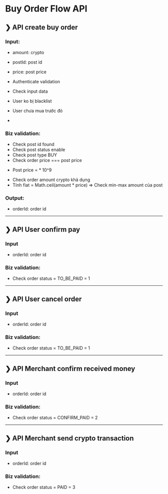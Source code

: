 # Buy Order Flow API
## ❯ API create buy order
### Input:
- amount: crypto
- postId: post id
- price: post price


- Authenticate validation
- Check input data

- User ko bị blacklist
- User chưa mua trước đó
-
### Biz validation:
- Check post id found
- Check post status enable
- Check post type BUY
- Check order price === post price
 + Post price = * 10^9
- Check order amount crypto khả dụng
- Tính fiat = Math.ceil(amount * price) => Check min-max amount của post

### Output:
- orderId: order id
---
## ❯ API User confirm pay
### Input
- orderId: order id
### Biz validation:
- Check order status = TO_BE_PAID = 1
---
## ❯ API User cancel order
### Input
- orderId: order id
### Biz validation:
- Check order status = TO_BE_PAID = 1
---
## ❯ API Merchant confirm received money
### Input
- orderId: order id
### Biz validation:
- Check order status = CONFIRM_PAID = 2
---
## ❯ API Merchant send crypto transaction
### Input
- orderId: order id
### Biz validation:
- Check order status = PAID = 3
